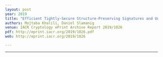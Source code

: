 ```yaml
---
layout: post
year: 2019
title: "Efficient Tightly-Secure Structure-Preserving Signatures and Unbounded Simulation-Sound QA-NIZK Proofs"
authors: Mojtaba Khalili, Daniel Slamanig
venue: IACR Cryptology ePrint Archive Report 2019/1026
pdf: http://eprint.iacr.org/2019/1026.pdf
web: http://eprint.iacr.org/2019/1026

---
```



---


